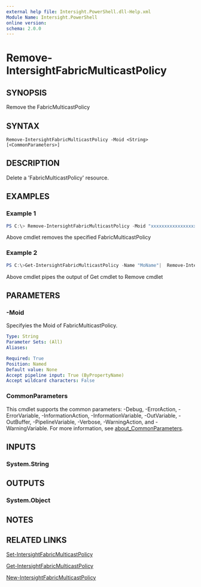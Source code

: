 ```yaml
---
external help file: Intersight.PowerShell.dll-Help.xml
Module Name: Intersight.PowerShell
online version:
schema: 2.0.0
---
```


# Remove-IntersightFabricMulticastPolicy

## SYNOPSIS
Remove the FabricMulticastPolicy

## SYNTAX

```
Remove-IntersightFabricMulticastPolicy -Moid <String> [<CommonParameters>]
```

## DESCRIPTION
Delete a &apos;FabricMulticastPolicy&apos; resource.

## EXAMPLES

### Example 1
```powershell
PS C:\> Remove-IntersightFabricMulticastPolicy -Moid "xxxxxxxxxxxxxxxxxxxxxxxxxxx"
```
Above cmdlet removes the specified FabricMulticastPolicy 

### Example 2
```powershell
PS C:\>Get-IntersightFabricMulticastPolicy -Name "MoName"|  Remove-IntersightFabricMulticastPolicy
```
Above cmdlet pipes the output of Get cmdlet to Remove cmdlet

## PARAMETERS

### -Moid
Specifyies the Moid of FabricMulticastPolicy.

```yaml
Type: String
Parameter Sets: (All)
Aliases:

Required: True
Position: Named
Default value: None
Accept pipeline input: True (ByPropertyName)
Accept wildcard characters: False
```

### CommonParameters
This cmdlet supports the common parameters: -Debug, -ErrorAction, -ErrorVariable, -InformationAction, -InformationVariable, -OutVariable, -OutBuffer, -PipelineVariable, -Verbose, -WarningAction, and -WarningVariable. For more information, see [about_CommonParameters](http://go.microsoft.com/fwlink/?LinkID=113216).

## INPUTS

### System.String

## OUTPUTS

### System.Object
## NOTES

## RELATED LINKS

[Set-IntersightFabricMulticastPolicy](./Set-IntersightFabricMulticastPolicy.md)

[Get-IntersightFabricMulticastPolicy](./Get-IntersightFabricMulticastPolicy.md)

[New-IntersightFabricMulticastPolicy](./New-IntersightFabricMulticastPolicy.md)

